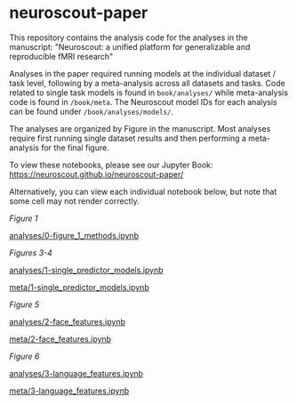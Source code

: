 # neuroscout-paper

This repository contains the analysis code for the analyses in the manuscript: "Neuroscout: a unified platform for generalizable and reproducible fMRI research"

Analyses in the paper required running models at the individual dataset / task level, following by a meta-analysis across all datasets and tasks. Code related to single task models is found in `book/analyses/` while meta-analysis code is found in `/book/meta`. The Neuroscout model IDs for each analysis can be found under `/book/analyses/models/`. 

The analyses are organized by Figure in the manuscript. Most analyses require first running single dataset results and then performing a meta-analysis for the final figure. 

To view these notebooks, please see our Jupyter Book: https://neuroscout.github.io/neuroscout-paper/

Alternatively, you can view each individual notebook below, but note that some cell may not render correctly.


*Figure 1*

[analyses/0-figure_1_methods.ipynb](https://github.com/neuroscout/neuroscout-paper/tree/master/book/analyses/0-figure_1_methods.ipynb)

*Figures 3-4*

[analyses/1-single_predictor_models.ipynb](https://github.com/neuroscout/neuroscout-paper/tree/master/book/analyses/1-single_predictor_models.ipynb)

[meta/1-single_predictor_models.ipynb](https://github.com/neuroscout/neuroscout-paper/tree/master/book/meta/1-single_predictor_models_meta.ipynb)

*Figure 5*

[analyses/2-face_features.ipynb](https://github.com/neuroscout/neuroscout-paper/tree/master/book/analyses/2-face_features.ipynb)

[meta/2-face_features.ipynb](https://github.com/neuroscout/neuroscout-paper/tree/master/book/meta/2-face_features_meta.ipynb)

*Figure 6*

[analyses/3-language_features.ipynb](https://github.com/neuroscout/neuroscout-paper/tree/master/book/analyses/3-language_features.ipynb)

[meta/3-language_features.ipynb](https://github.com/neuroscout/neuroscout-paper/tree/master/book/meta/3-language_features_models.ipynb)
